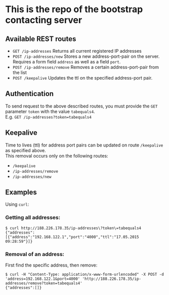 # This is the repo of the bootstrap contacting server

## Available REST routes

* `GET /ip-addresses` Returns all current registered IP addresses
* `POST /ip-addresses/new` Stores a new address-port-pair on the server. Requires a form field `address` as well as a field `port`.
* `POST /ip-addresses/remove` Removes a certain address-port-pair from the list
* `POST /keepalive` Updates the ttl on the specified address-port pair. 

## Authentication

To send request to the above described routes, you must provide the `GET` parameter `token` with the value `tabequals4`.     
E.g. `GET /ip-addresses?token=tabequals4`

## Keepalive

Time to lives (ttl) for address port pairs can be updated on route `/keepalive` as specified above.    
This removal occurs only on the following routes: 

* `/keepalive`
* `/ip-addresses/remove`
* `/ip-addresses/new`

## Examples

Using `curl`:

### Getting all addresses:
```
$ curl http://188.226.178.35/ip-addresses\?token\=tabequals4
{"addresses":[{"address":"192.168.122.1","port":"4000","ttl":"17.05.2015 09:28:59"}]}
```

### Removal of an address:
First find the specific address, then remove:

```
$ curl -H "Content-Type: application/x-www-form-urlencoded" -X POST -d 'address=192.168.122.1&port=4000' 'http://188.226.178.35/ip-addresses/remove?token=tabequals4' 
{"addresses":[]}
```